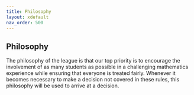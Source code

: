 ```yaml
---
title: Philosophy
layout: xdefault
nav_order: 500
---
```


## Philosophy

The philosophy of the league is that our top priority is to encourage
the involvement of as many students as possible in a challenging
mathematics experience while ensuring that everyone is treated
fairly. Whenever it becomes necessary to make a decision not covered
in these rules, this philosophy will be used to arrive at a decision.
